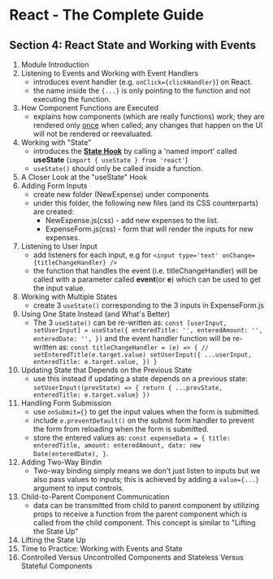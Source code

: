 # React - The Complete Guide

## Section 4: React State and Working with Events

1. Module Introduction
2. Listening to Events and Working with Event Handlers
   - introduces event handler (e.g. `onClick={clickHandler}`) on React.
   - the name inside the `{...}` is only pointing to the function and not executing the function.
3. How Component Functions are Executed
   - explains how components (which are really functions) work; they are rendered only <ins>once</ins> when called; any changes that happen on the UI will not be rendered or reevaluated.
4. Working with "State"
   - introduces the [**State Hook**](https://reactjs.org/docs/hooks-state.html) by calling a 'named import' called **useState** (`import { useState } from 'react'`)
   - `useState()` should only be called inside a function.
5. A Closer Look at the "useState" Hook
6. Adding Form Inputs
   - create new folder (NewExpense) under components
   - under this folder, the following new files (and its CSS counterparts) are created:
     - NewExpense.js(css) - add new expenses to the list.
     - ExpenseForm.js(css) - form that will render the inputs for new expenses.
7. Listening to User Input
   - add listeners for each input, e.g for `<input type='text' onChange={titleChangeHandler} />`
   - the function that handles the event (i.e. titleChangeHandler) will be called with a parameter called **event**(or **e**) which can be used to get the input value.
8. Working with Multiple States
   - create 3 `useState()` corresponding to the 3 inputs in ExpenseForm.js
9. Using One State Instead (and What's Better)
   - The 3 `useState()` can be re-written as:
     `const [userInput, setUserInput] = useState({ enteredTitle: '', enteredAmount: '', enteredDate: '', })`
     and the event handler function will be re-written as:
     `const titleChangeHandler = (e) => { // setEnteredTitle(e.target.value) setUserInput({ ...userInput, enteredTitle: e.target.value, }) }`
10. Updating State that Depends on the Previous State
    - use this instead if updating a state depends on a previous state:
      `setUserInput((prevState) => { return { ...prevState, enteredTitle: e.target.value} })`
11. Handling Form Submission
    - use `onSubmit={}` to get the input values when the form is submitted.
    - include `e.preventDefault()` on the submit form handler to prevent the form from reloading when the form is submitted.
    - store the entered values as:
      `const expenseData = { title: enteredTitle, amount: enteredAmount, date: new Date(enteredDate), }`.
12. Adding Two-Way Bindin
    - Two-way binding simply means we don't just listen to inputs but we also pass values to inputs; this is achieved by adding a `value={...}` argument to input controls.
13. Child-to-Parent Component Communication
    - data can be transmitted from child to parent component by utilizing props to receive a function from the parent component which is called from the child component. This concept is similar to "Lifting the State Up"
14. Lifting the State Up
15. Time to Practice: Working with Events and State
16. Controlled Versus Uncontrolled Components and Stateless Versus Stateful Components
